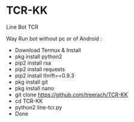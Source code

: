 # TCR-KK
Line Bot TCR

Way Run bot without pc or of Android :
- Download Termux & Install
- pkg install python2
- pip2 install rsa
- pip2 install requests
- pip2 install thrift==0.9.3
- pkg install git
- pkg install nano
- git clone https://github.com/treerach/TCR-KK
- cd TCR-KK
- python2 line-tcr.py
- Done
